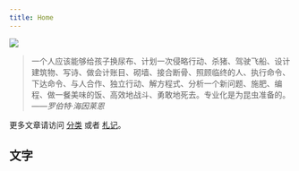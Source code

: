 ```yaml
---
title: Home
---
```


![](https://r2.elizen.me/2024/04/16e912e006fe8d3963a378eabbb8c242.jpg)

> 一个人应该能够给孩子换尿布、计划一次侵略行动、杀猪、驾驶飞船、设计建筑物、写诗、做会计账目、砌墙、接合断骨、照顾临终的人、执行命令、下达命令、与人合作、独立行动、解方程式、分析一个新问题、施肥、编程、做一餐美味的饭、高效地战斗、勇敢地死去。专业化是为昆虫准备的。
> ——*罗伯特·海因莱恩*

更多文章请访问 [分类](/tags/) 或者 [札记](/bb/)。


## 文字
